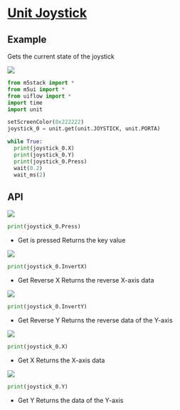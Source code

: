 # [Unit Joystick](/en/unit/joystick)

## Example

Gets the current state of the joystick

<img class="blockly_svg" src="https://m5stack.oss-cn-shenzhen.aliyuncs.com/resource/docs/static/assets/img/uiflow/blockly/unit/joystick/uiflow_block_example.svg">

```python
from m5stack import *
from m5ui import *
from uiflow import *
import time
import unit

setScreenColor(0x222222)
joystick_0 = unit.get(unit.JOYSTICK, unit.PORTA)

while True:
  print(joystick_0.X)
  print(joystick_0.Y)
  print(joystick_0.Press)
  wait(0.2)
  wait_ms(2)
```

## API

<img class="blockly_svg" src="https://m5stack.oss-cn-shenzhen.aliyuncs.com/resource/docs/static/assets/img/uiflow/blockly/unit/joystick/uiflow_block_joystick_press.svg">

```python
print(joystick_0.Press)
```

- Get is pressed Returns the key value

<img class="blockly_svg" src="https://m5stack.oss-cn-shenzhen.aliyuncs.com/resource/docs/static/assets/img/uiflow/blockly/unit/joystick/uiflow_block_joystick_reversal_x.svg">

```python
print(joystick_0.InvertX)
```

- Get Reverse X Returns the reverse X-axis data

<img class="blockly_svg" src="https://m5stack.oss-cn-shenzhen.aliyuncs.com/resource/docs/static/assets/img/uiflow/blockly/unit/joystick/uiflow_block_joystick_reversal_y.svg">

```python
print(joystick_0.InvertY)
```

- Get Reverse Y Returns the reverse data of the Y-axis

<img class="blockly_svg" src="https://m5stack.oss-cn-shenzhen.aliyuncs.com/resource/docs/static/assets/img/uiflow/blockly/unit/joystick/uiflow_block_joystick_x.svg">

```python
print(joystick_0.X)
```

- Get X Returns the X-axis data

<img class="blockly_svg" src="https://m5stack.oss-cn-shenzhen.aliyuncs.com/resource/docs/static/assets/img/uiflow/blockly/unit/joystick/uiflow_block_joystick_y.svg">

```python
print(joystick_0.Y)
```

- Get Y Returns the data of the Y-axis

